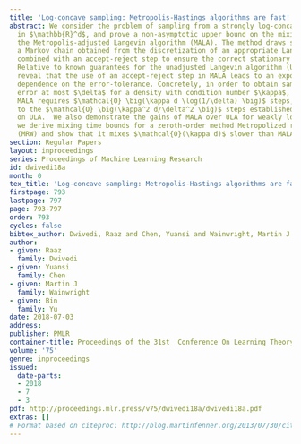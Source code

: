 ```yaml
---
title: 'Log-concave sampling: Metropolis-Hastings algorithms are fast!'
abstract: We consider the problem of sampling from a strongly log-concave density
  in $\mathbb{R}^d$, and prove a non-asymptotic upper bound on the mixing time of
  the Metropolis-adjusted Langevin algorithm (MALA). The method draws samples by running
  a Markov chain obtained from the discretization of an appropriate Langevin diffusion,
  combined with an accept-reject step to ensure the correct stationary distribution.
  Relative to known guarantees for the unadjusted Langevin algorithm (ULA), our bounds
  reveal that the use of an accept-reject step in MALA leads to an exponentially improved
  dependence on the error-tolerance. Concretely, in order to obtain samples with TV
  error at most $\delta$ for a density with condition number $\kappa$, we show that
  MALA requires $\mathcal{O} \big(\kappa d \log(1/\delta) \big)$ steps, as compared
  to the $\mathcal{O} \big(\kappa^2 d/\delta^2 \big)$ steps established in past work
  on ULA.  We also demonstrate the gains of MALA over ULA for weakly log-concave densities.  Furthermore,
  we derive mixing time bounds for a zeroth-order method Metropolized random walk
  (MRW) and show that it mixes $\mathcal{O}(\kappa d)$ slower than MALA.
section: Regular Papers
layout: inproceedings
series: Proceedings of Machine Learning Research
id: dwivedi18a
month: 0
tex_title: 'Log-concave sampling: Metropolis-Hastings algorithms are fast!'
firstpage: 793
lastpage: 797
page: 793-797
order: 793
cycles: false
bibtex_author: Dwivedi, Raaz and Chen, Yuansi and Wainwright, Martin J and Yu, Bin
author:
- given: Raaz
  family: Dwivedi
- given: Yuansi
  family: Chen
- given: Martin J
  family: Wainwright
- given: Bin
  family: Yu
date: 2018-07-03
address: 
publisher: PMLR
container-title: Proceedings of the 31st  Conference On Learning Theory
volume: '75'
genre: inproceedings
issued:
  date-parts:
  - 2018
  - 7
  - 3
pdf: http://proceedings.mlr.press/v75/dwivedi18a/dwivedi18a.pdf
extras: []
# Format based on citeproc: http://blog.martinfenner.org/2013/07/30/citeproc-yaml-for-bibliographies/
---
```

